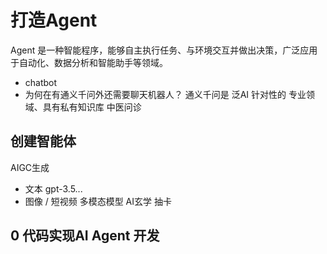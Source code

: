 # 打造Agent
Agent 是一种智能程序，能够自主执行任务、与环境交互并做出决策，广泛应用于自动化、数据分析和智能助手等领域。

- chatbot
- 为何在有通义千问外还需要聊天机器人？
  通义千问是 泛AI
  针对性的
  专业领域、具有私有知识库
  中医问诊

## 创建智能体
  AIGC生成
  - 文本 gpt-3.5...
  - 图像 / 短视频 多模态模型
    AI玄学 抽卡

## 0 代码实现AI Agent 开发
